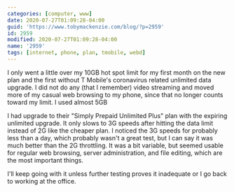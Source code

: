 ```yaml
---
categories: [computer, www]
date: 2020-07-27T01:09:28-04:00
guid: 'https://www.tobymackenzie.com/blog/?p=2959'
id: 2959
modified: 2020-07-27T01:09:28-04:00
name: '2959'
tags: [internet, phone, plan, tmobile, webd]
---
```


I only went a little over my 10GB hot spot limit for my first month on the new plan and the first without T Mobile's coronavirus related unlimited data upgrade.<!--more-->  I did not do any (that I remember) video streaming and moved more of my casual web browsing to my phone, since that no longer counts toward my limit.  I used almost 5GB

I had upgrade to their "Simply Prepaid Unlimited Plus" plan with the expiring unlimited upgrade.  It only slows to 3G speeds after hitting the data limit instead of 2G like the cheaper plan.  I noticed the 3G speeds for probably less than a day, which probably wasn't a great test, but I can say it was much better than the 2G throttling.  It was a bit variable, but seemed usable for regular web browsing, server administration, and file editing, which are the most important things.

I'll keep going with it unless further testing proves it inadequate or I go back to working at the office.

